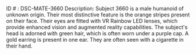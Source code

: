 ID # : DSC-MATE-3660
Description: Subject 3660 is a male humanoid of unknown origin. Their most distinctive feature is the orange stripes present on their face. Their eyes are fitted with VR Rainbow LED lenses, which provide enhanced vision and augmented reality capabilities. The subject's head is adorned with green hair, which is often worn under a purple cap. A gold earring is present in one ear. They are often seen with a cigarette in their hand.